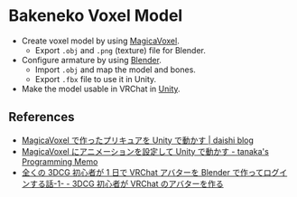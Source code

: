 # Bakeneko Voxel Model

* Create voxel model by using [MagicaVoxel](https://ephtracy.github.io/).
  * Export `.obj` and `.png` (texture) file for Blender.
* Configure armature by using [Blender](https://www.blender.org/).
  * Import `.obj` and map the model and bones.
  * Export `.fbx` file to use it in Unity.
* Make the model usable in VRChat in [Unity](https://unity3d.com).

## References

* [MagicaVoxel で作ったプリキュアを Unity で動かす | daishi blog](https://github.dev7.jp/b/2015/12/15/precureadv20151213/)
* [MagicaVoxel にアニメーションを設定して Unity で動かす - tanaka's Programming Memo](http://am1tanaka.hatenablog.com/entry/2018/03/26/123815)
* [全くの 3DCG 初心者が 1 日で VRChat アバターを Blender で作ってログインする話-1- - 3DCG 初心者が VRChat のアバターを作る](http://vr-san-o.hatenablog.com/entry/2018/01/10/040039)

